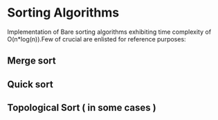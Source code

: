 # Sorting Algorithms 

Implementation of Bare sorting algorithms exhibiting time complexity of O(n*log(n)).Few of crucial are enlisted for reference purposes:

## Merge sort
## Quick sort 
## Topological Sort ( in some cases )




